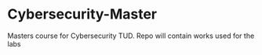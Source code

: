 # Cybersecurity-Master
Masters course for Cybersecurity TUD. Repo will contain works used for the labs

